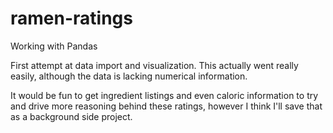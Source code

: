 # ramen-ratings
Working with Pandas

First attempt at data import and visualization.
This actually went really easily, although the data is lacking numerical information.

It would be fun to get ingredient listings and even caloric information to try and drive more reasoning behind these ratings,
however I think I'll save that as a background side project. 
